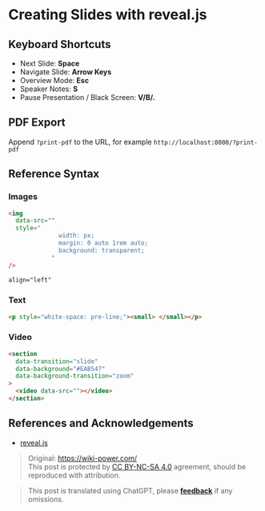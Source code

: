 # Creating Slides with reveal.js

## Keyboard Shortcuts

- Next Slide: **Space**
- Navigate Slide: **Arrow Keys**
- Overview Mode: **Esc**
- Speaker Notes: **S**
- Pause Presentation / Black Screen: **V/B/.**

## PDF Export

Append `?print-pdf` to the URL, for example `http://localhost:8000/?print-pdf`

## Reference Syntax

### Images

```html
<img
  data-src=""
  style="
              width: px;
              margin: 0 auto 1rem auto;
              background: transparent;
            "
/>
```

```html
align="left"
```

### Text

```html
<p style="white-space: pre-line;"><small> </small></p>
```

### Video

```html
<section
  data-transition="slide"
  data-background="#EAB547"
  data-background-transition="zoom"
>
  <video data-src=""></video>
</section>
```

## References and Acknowledgements

- [reveal.js](https://revealjs.com/)

> Original: <https://wiki-power.com/>  
> This post is protected by [CC BY-NC-SA 4.0](https://creativecommons.org/licenses/by/4.0/deed.en) agreement, should be reproduced with attribution.

> This post is translated using ChatGPT, please [**feedback**](https://github.com/linyuxuanlin/Wiki_MkDocs/issues/new) if any omissions.